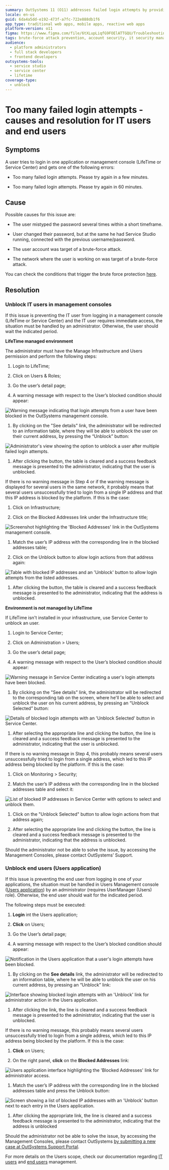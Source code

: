```yaml
---
summary: OutSystems 11 (O11) addresses failed login attempts by providing resolution steps for IT and end users to unblock accounts and IP addresses.
locale: en-us
guid: 6da4a5dd-e192-473f-a7fc-722e888db1f6
app_type: traditional web apps, mobile apps, reactive web apps
platform-version: o11
figma: https://www.figma.com/file/6tXLupLiqfG9FOElATTGQU/Troubleshooting?node-id=621:861
tags: brute-force attack prevention, account security, it security management, user account management, error handling
audience:
  - platform administrators
  - full stack developers
  - frontend developers
outsystems-tools:
  - service studio
  - service center
  - lifetime
coverage-type:
  - unblock
---
```


# Too many failed login attempts - causes and resolution for IT users and end users

## Symptoms

A user tries to login in one application or management console (LifeTime or Service Center) and gets one of the following errors:

* Too many failed login attempts. Please try again in a few minutes.

* Too many failed login attempts. Please try again in 60 minutes.

## Cause

Possible causes for this issue are:

* The user mistyped the password several times within a short timeframe.

* User changed their password, but at the same he had Service Studio running, connected with the previous username/password.

* The user account was target of a brute-force attack.

* The network where the user is working on was target of a brute-force attack.

You can check the conditions that trigger the brute force protection [here](https://success.outsystems.com/Documentation/11/Managing_the_Applications_Lifecycle/Secure_the_Applications/Protection_against_Brute_Force_Attacks).

## Resolution

### Unblock IT users in management consoles

If this issue is preventing the IT user from logging in a management console (LifeTime or Service Center) and the IT user requires immediate access, the situation must be handled by an administrator. Otherwise, the user should wait the indicated period.

**LifeTime managed environment**

The administrator must have the Manage Infrastructure and Users permission and perform the following steps:

1. Login to LifeTime;

1. Click on Users & Roles;

1. Go the user’s detail page;

1. A warning message with respect to the User’s blocked condition should appear:

![Warning message indicating that login attempts from a user have been blocked in the OutSystems management console.](images/too-many-failed-login_0.png "User Blocked Warning Message")

1. By clicking on the "See details" link, the administrator will be redirected to an information table, where they will be able to unblock the user on their current address, by pressing the “Unblock” button:

![Administrator's view showing the option to unblock a user after multiple failed login attempts.](images/too-many-failed-login_1.png "Unblock User Action")

1. After clicking the button, the table is cleared and a success feedback message is presented to the administrator, indicating that the user is unblocked.

If there is no warning message in Step 4 or if the warning message is displayed for several users in the same network, it probably means that several users unsuccessfully tried to login from a single IP address and that this IP address is blocked by the platform. If this is the case:

1. Click on Infrastructure;

1. Click on the Blocked Addresses link under the Infrastructure title;

![Screenshot highlighting the 'Blocked Addresses' link in the OutSystems management console.](images/too-many-failed-login_2.png "Blocked Addresses Menu Option")

1. Match the user’s IP address with the corresponding line in the blocked addresses table;

1. Click on the Unblock button to allow login actions from that address again:

![Table with blocked IP addresses and an 'Unblock' button to allow login attempts from the listed addresses.](images/too-many-failed-login_3.png "Unblocking IP Address")

1. After clicking the button, the table is cleared and a success feedback message is presented to the administrator, indicating that the address is unblocked.

**Environment is not managed by LifeTime**

If LifeTime isn't installed in your infrastructure, use Service Center to unblock an user.

1. Login to Service Center;

1. Click on Administration > Users;

1. Go the user’s detail page;

1. A warning message with respect to the User’s blocked condition should appear:

 ![Warning message in Service Center indicating a user's login attempts have been blocked.](images/too-many-failed-login_4.png "Service Center User Blocked Warning")

1. By clicking on the "See details" link, the administrator will be redirected to the corresponding tab on the screen, where he'll be able to select and unblock the user on his current address, by pressing an “Unblock Selected” button:

![Details of blocked login attempts with an 'Unblock Selected' button in Service Center.](images/too-many-failed-login_5.png "Service Center Unblock User Option")

1. After selecting the appropriate line and clicking the button, the line is cleared and a success feedback message is presented to the administrator, indicating that the user is unblocked.

If there is no warning message in Step 4, this probably means several users unsuccessfully tried to login from a single address, which led to this IP address being blocked by the platform. If this is the case:

1. Click on Monitoring > Security;

1. Match the user’s IP address with the corresponding line in the blocked addresses table and select it:

![List of blocked IP addresses in Service Center with options to select and unblock them.](images/too-many-failed-login_6.png "Service Center Blocked IP Address")

1. Click on the "Unblock Selected" button to allow login actions from that address again;

1. After selecting the appropriate line and clicking the button, the line is cleared and a success feedback message is presented to the administrator, indicating that the address is unblocked.

Should the administrator not be able to solve the issue, by accessing the Management Consoles, please contact OutSystems’ Support.

### Unblock end users (Users application)

If this issue is preventing the end user from logging in one of your applications, the situation must be handled in Users Management console ([Users application](https://success.outsystems.com/documentation/11/developing_an_application/secure_the_application/end_users/access_the_users_app/)) by an administrator (requires UserManager (Users) role). Otherwise, the end user should wait for the indicated period.

The following steps must be executed:

1. **Login** int the Users application;

1. **Click** on Users;

1. Go the User’s detail page;

1. A warning message with respect to the User’s blocked condition should appear:

![Notification in the Users application that a user's login attempts have been blocked.](images/too-many-failed-login_7.png "Users Application User Blocked Warning")

1. By clicking on the **See details** link, the administrator will be redirected to an information table, where he will be able to unblock the user on his current address, by pressing an “Unblock” link:

![Interface showing blocked login attempts with an 'Unblock' link for administrator action in the Users application.](images/too-many-failed-login_8.png "Users Application Unblock User Action")

1. After clicking the link, the line is cleared and a success feedback message is presented to the administrator, indicating that the user is unblocked.

If there is no warning message, this probably means several users unsuccessfully tried to login from a single address, which led to this IP address being blocked by the platform. If this is the case:

1. **Click** on Users;

1. On the right panel, **click** on the **Blocked Addresses** link:

![Users application interface highlighting the 'Blocked Addresses' link for administrator access.](images/too-many-failed-login_9.png "Users Application Blocked Addresses Access")

1. Match the user’s IP address with the corresponding line in the blocked addresses table and press the Unblock button:

![Screen showing a list of blocked IP addresses with an 'Unblock' button next to each entry in the Users application.](images/too-many-failed-login_10.png "Users Application Unblock IP Address")

1. After clicking the appropriate link, the line is cleared and a success feedback message is presented to the administrator, indicating that the address is unblocked

Should the administrator not be able to solve the issue, by accessing the Management Consoles, please contact OutSystems [by submitting a new case at OutSystems Support Portal](https://www.outsystems.com/goto/submit-support-case).

For more details on the Users scope, check our documentation regarding [IT users](https://success.outsystems.com/documentation/11/managing_the_applications_lifecycle/manage_it_users/) and [end users](https://success.outsystems.com/documentation/11/developing_an_application/secure_the_application/end_users/configure_the_administrator_user_of_the_users_app/) management.

